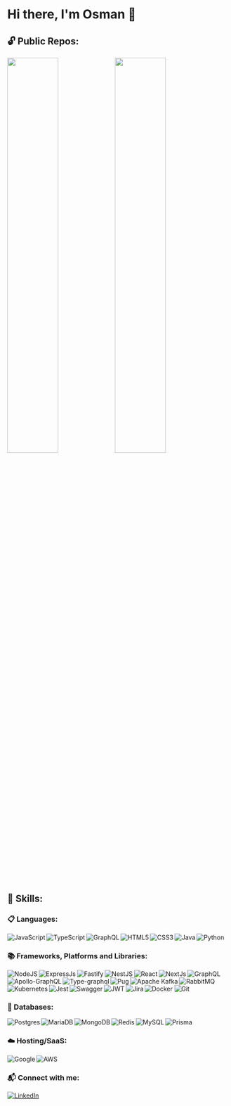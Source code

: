 # Hi there, I'm Osman :wave:

## 🔓 Public Repos:
<img align="left" width="48%" src="https://github-readme-stats.vercel.app/api?username=osmansujoy&count_private=true&show_icons=true&theme=algolia" />

<img width="48%" src="https://github-readme-stats.vercel.app/api/top-langs/?username=osmansujoy&layout=compact" /><br />


## 📑 Skills:
### 📋 Languages:
<img alt="JavaScript" align="left" src="https://img.shields.io/badge/javascript-%23323330.svg?style=for-the-badge&logo=javascript&logoColor=%23F7DF1E" />
<img alt="TypeScript" align="left" src="https://img.shields.io/badge/typescript-%23007ACC.svg?style=for-the-badge&logo=typescript&logoColor=white" />
<img alt="GraphQL" align="left" src="https://img.shields.io/badge/-GraphQL-E10098?style=for-the-badge&logo=graphql&logoColor=white" />
<img alt="HTML5" align="left" src="https://img.shields.io/badge/html5-%23E34F26.svg?style=for-the-badge&logo=html5&logoColor=white" />
<img alt="CSS3" align="left" src="https://img.shields.io/badge/css3-%231572B6.svg?style=for-the-badge&logo=css3&logoColor=white" />
<img alt="Java" align="left" src="https://img.shields.io/badge/java-%23ED8B00.svg?style=for-the-badge&logo=java&logoColor=white" />
<img alt="Python" src="https://img.shields.io/badge/python-3670A0?style=for-the-badge&logo=python&logoColor=ffdd54" />

### 📚 Frameworks, Platforms and Libraries:
<img alt="NodeJS" align="left" src="https://img.shields.io/badge/node.js-6DA55F?style=for-the-badge&logo=node.js&logoColor=white" />
<img alt="ExpressJs" align="left" src="https://img.shields.io/badge/express.js-%23404d59.svg?style=for-the-badge&logo=express&logoColor=%2361DAFB" />
<img alt="Fastify" align="left" src="https://img.shields.io/badge/fastify-%23000000.svg?style=for-the-badge&logo=fastify&logoColor=white" />
<img alt="NestJS" align="left" src="https://img.shields.io/badge/nestjs-%23E0234E.svg?style=for-the-badge&logo=nestjs&logoColor=white" />
<img alt="React" align="left" src="https://img.shields.io/badge/react-%2320232a.svg?style=for-the-badge&logo=react&logoColor=%2361DAFB" />
<img alt="NextJs" align="left" src="https://img.shields.io/badge/Next-black?style=for-the-badge&logo=next.js&logoColor=white" />
<img alt="GraphQL" src="https://img.shields.io/badge/-GraphQL-E10098?style=for-the-badge&logo=graphql&logoColor=white" />

<img alt="Apollo-GraphQL" align="left" src="https://img.shields.io/badge/-ApolloGraphQL-311C87?style=for-the-badge&logo=apollo-graphql" />
<img alt="Type-graphql" align="left" src="https://img.shields.io/badge/-TypeGraphQL-%23C04392?style=for-the-badge" />
<img alt="Pug" align="left" src="https://img.shields.io/badge/Pug-FFF?style=for-the-badge&logo=pug&logoColor=A86454" />
<img alt="Apache Kafka" align="left" src="https://img.shields.io/badge/Apache%20Kafka-000?style=for-the-badge&logo=apachekafka" />
<img alt="RabbitMQ" align="left" src="https://img.shields.io/badge/Rabbitmq-FF6600?style=for-the-badge&logo=rabbitmq&logoColor=white" />
<img alt="Docker" src="https://img.shields.io/badge/docker-%230db7ed.svg?style=for-the-badge&logo=docker&logoColor=white" />

<!---
<img alt="TailwindCSS" align="left" src="https://img.shields.io/badge/tailwindcss-%2338B2AC.svg?style=for-the-badge&logo=tailwind-css&logoColor=white" />
<img alt="MUI" align="left" src="https://img.shields.io/badge/MUI-%230081CB.svg?style=for-the-badge&logo=mui&logoColor=white" />
--->

<img alt="Kubernetes" align="left" src="https://img.shields.io/badge/kubernetes-%23326ce5.svg?style=for-the-badge&logo=kubernetes&logoColor=white" />
<img alt="Jest" align="left" src="https://img.shields.io/badge/-jest-%23C21325?style=for-the-badge&logo=jest&logoColor=white" />
<img alt="Swagger" align="left" src="https://img.shields.io/badge/-Swagger-%23Clojure?style=for-the-badge&logo=swagger&logoColor=white" />
<img alt="JWT" align="left" src="https://img.shields.io/badge/JWT-black?style=for-the-badge&logo=JSON%20web%20tokens" />
<img alt="Jira" align="left" src="https://img.shields.io/badge/jira-%230A0FFF.svg?style=for-the-badge&logo=jira&logoColor=white" />
<img alt="Git" src="https://img.shields.io/badge/git-%23F05033.svg?style=for-the-badge&logo=git&logoColor=white" />

### 💾 Databases:
<img alt="Postgres" align="left" src="https://img.shields.io/badge/postgres-%23316192.svg?style=for-the-badge&logo=postgresql&logoColor=white" />
<img alt="MariaDB" align="left" src="https://img.shields.io/badge/MariaDB-003545?style=for-the-badge&logo=mariadb&logoColor=white" />
<img alt="MongoDB" align="left" src="https://img.shields.io/badge/MongoDB-%234ea94b.svg?style=for-the-badge&logo=mongodb&logoColor=white" />
<img alt="Redis" align="left" src="https://img.shields.io/badge/redis-%23DD0031.svg?style=for-the-badge&logo=redis&logoColor=white" />
<img alt="MySQL" align="left" src="https://img.shields.io/badge/mysql-%2300f.svg?style=for-the-badge&logo=mysql&logoColor=white" />
<img alt="Prisma" src="https://img.shields.io/badge/Prisma-3982CE?style=for-the-badge&logo=Prisma&logoColor=white" />

### ☁️ Hosting/SaaS:
<img alt="Google" align="left" src="https://img.shields.io/badge/GoogleCloud-%234285F4.svg?style=for-the-badge&logo=google-cloud&logoColor=white" />
<img alt="AWS" src="https://img.shields.io/badge/AWS-%23FF9900.svg?style=for-the-badge&logo=amazon-aws&logoColor=white" />

### 📬 Connect with me:
[![LinkedIn](https://img.shields.io/badge/linkedin-%230077B5.svg?style=for-the-badge&logo=linkedin&logoColor=white)](https://www.linkedin.com/in/md-osman-gani-7735a8a3/)


